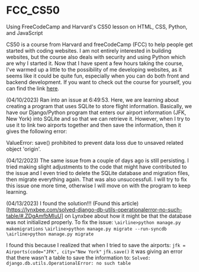 # FCC_CS50
Using FreeCodeCamp and Harvard's CS50 lesson on HTML, CSS, Python, and JavaScript

CS50 is a course from Harvard and freeCodeCamp (FCC) to help people get started with coding websites. I am not entirely interested in building websites, but the
course also deals with security and using Python which are why I started it. Now that I have spent a few hours taking the course, I've warmed up a little to the
possibility of me developing websites, as it seems like it could be quite fun, especially when you can do both front and backend development. If you want to
check out the course for yourself, you can find the link [here](https://www.freecodecamp.org/news/learn-web-development-from-harvard-university-cs50/).


(04/10/2023)
Ran into an issue at 6:49:53. Here, we are learning about creating a program that uses SQLite to store flight information. Basically, we have our Django/Python
program that enters our airport information (JFK, New York) into SQLite and so that we can retrieve it. However, when I try to use it to link two airports
together and then save the information, then it gives the following error:

ValueError: save() prohibited to prevent data loss due to unsaved related object 'origin'.

(04/12/2023)
The same issue from a couple of days ago is still persisting. I tried making slight adjustments to the code that might have contributed to the issue and I even tried to delete the SQLite database and migration files, then migrate everything again. That was also unsuccessfull. I will try to fix this issue one more time, otherwise I will move on with the program to keep learning. 

(04/13/2023)
I found the solution!!!
(Found this article)[https://lynxbee.com/solved-django-db-utils-operationalerror-no-such-table/#.ZDgAmfbMIuU] on Lynxbee about how it might be that the database was not initialized properly. To fix the issue:
`\airline>python manage.py makemigrations`
`\airline>python manage.py migrate --run-syncdb`
`\airline>python manage.py migrate`

I found this because I realized that when I tried to save the airports:
`jfk = Airports(code="JFK", city="New York"`
`jfk.save()`
it was giving an error that there wasn't a table to save the information to:
`Solved: django.db.utils.OperationalError: no such table`
